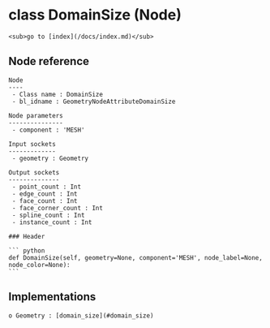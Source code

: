 # class DomainSize (Node)

    <sub>go to [index](/docs/index.md)</sub>
    
## Node reference

    Node
    ----
     - Class name : DomainSize
     - bl_idname : GeometryNodeAttributeDomainSize
    
    Node parameters
    ---------------
     - component : 'MESH'
    
    Input sockets
    -------------
     - geometry : Geometry
    
    Output sockets
    --------------
     - point_count : Int
     - edge_count : Int
     - face_count : Int
     - face_corner_count : Int
     - spline_count : Int
     - instance_count : Int
    
    ### Header

    ``` python
    def DomainSize(self, geometry=None, component='MESH', node_label=None, node_color=None):
    ```
    
## Implementations

    o Geometry : [domain_size](#domain_size) 
    
    